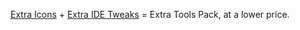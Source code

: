 [Extra Icons](https://github.com/jonathanlermitage/intellij-extra-icons-plugin) + [Extra IDE Tweaks](https://github.com/jonathanlermitage/intellij-extra-ide-tweaks) = Extra Tools Pack, at a lower price.
